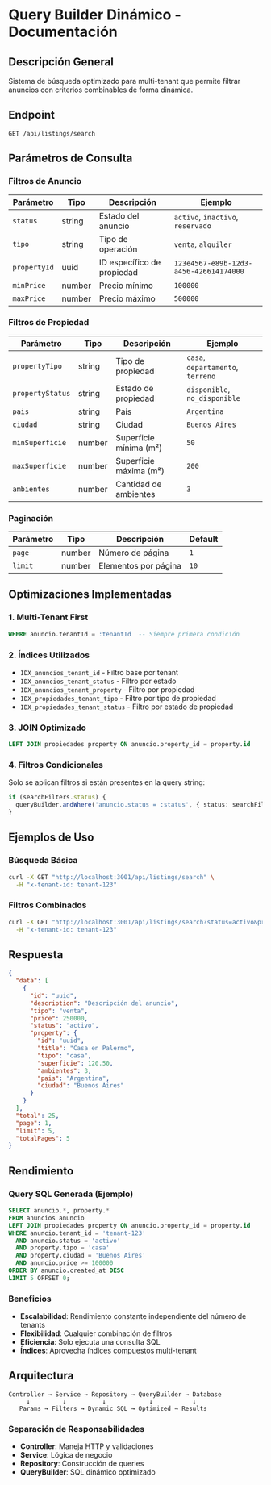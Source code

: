 # Query Builder Dinámico - Documentación

## Descripción General

Sistema de búsqueda optimizado para multi-tenant que permite filtrar anuncios con criterios combinables de forma dinámica.

## Endpoint

```
GET /api/listings/search
```

## Parámetros de Consulta

### Filtros de Anuncio
| Parámetro | Tipo | Descripción | Ejemplo |
|-----------|------|-------------|---------|
| `status` | string | Estado del anuncio | `activo`, `inactivo`, `reservado` |
| `tipo` | string | Tipo de operación | `venta`, `alquiler` |
| `propertyId` | uuid | ID específico de propiedad | `123e4567-e89b-12d3-a456-426614174000` |
| `minPrice` | number | Precio mínimo | `100000` |
| `maxPrice` | number | Precio máximo | `500000` |

### Filtros de Propiedad
| Parámetro | Tipo | Descripción | Ejemplo |
|-----------|------|-------------|---------|
| `propertyTipo` | string | Tipo de propiedad | `casa`, `departamento`, `terreno` |
| `propertyStatus` | string | Estado de propiedad | `disponible`, `no_disponible` |
| `pais` | string | País | `Argentina` |
| `ciudad` | string | Ciudad | `Buenos Aires` |
| `minSuperficie` | number | Superficie mínima (m²) | `50` |
| `maxSuperficie` | number | Superficie máxima (m²) | `200` |
| `ambientes` | number | Cantidad de ambientes | `3` |

### Paginación
| Parámetro | Tipo | Descripción | Default |
|-----------|------|-------------|---------|
| `page` | number | Número de página | `1` |
| `limit` | number | Elementos por página | `10` |

## Optimizaciones Implementadas

### 1. Multi-Tenant First
```sql
WHERE anuncio.tenantId = :tenantId  -- Siempre primera condición
```

### 2. Índices Utilizados
- `IDX_anuncios_tenant_id` - Filtro base por tenant
- `IDX_anuncios_tenant_status` - Filtro por estado
- `IDX_anuncios_tenant_property` - Filtro por propiedad
- `IDX_propiedades_tenant_tipo` - Filtro por tipo de propiedad
- `IDX_propiedades_tenant_status` - Filtro por estado de propiedad

### 3. JOIN Optimizado
```sql
LEFT JOIN propiedades property ON anuncio.property_id = property.id
```

### 4. Filtros Condicionales
Solo se aplican filtros si están presentes en la query string:
```typescript
if (searchFilters.status) {
  queryBuilder.andWhere('anuncio.status = :status', { status: searchFilters.status });
}
```

## Ejemplos de Uso

### Búsqueda Básica
```bash
curl -X GET "http://localhost:3001/api/listings/search" \
  -H "x-tenant-id: tenant-123"
```

### Filtros Combinados
```bash
curl -X GET "http://localhost:3001/api/listings/search?status=activo&propertyTipo=casa&ciudad=Buenos%20Aires&minPrice=100000&page=1&limit=5" \
  -H "x-tenant-id: tenant-123"
```

## Respuesta

```json
{
  "data": [
    {
      "id": "uuid",
      "description": "Descripción del anuncio",
      "tipo": "venta",
      "price": 250000,
      "status": "activo",
      "property": {
        "id": "uuid",
        "title": "Casa en Palermo",
        "tipo": "casa",
        "superficie": 120.50,
        "ambientes": 3,
        "pais": "Argentina",
        "ciudad": "Buenos Aires"
      }
    }
  ],
  "total": 25,
  "page": 1,
  "limit": 5,
  "totalPages": 5
}
```

## Rendimiento

### Query SQL Generada (Ejemplo)
```sql
SELECT anuncio.*, property.*
FROM anuncios anuncio
LEFT JOIN propiedades property ON anuncio.property_id = property.id
WHERE anuncio.tenant_id = 'tenant-123'
  AND anuncio.status = 'activo'
  AND property.tipo = 'casa'
  AND property.ciudad = 'Buenos Aires'
  AND anuncio.price >= 100000
ORDER BY anuncio.created_at DESC
LIMIT 5 OFFSET 0;
```

### Beneficios
- **Escalabilidad**: Rendimiento constante independiente del número de tenants
- **Flexibilidad**: Cualquier combinación de filtros
- **Eficiencia**: Solo ejecuta una consulta SQL
- **Índices**: Aprovecha índices compuestos multi-tenant

## Arquitectura

```
Controller → Service → Repository → QueryBuilder → Database
     ↓         ↓          ↓            ↓           ↓
   Params → Filters → Dynamic SQL → Optimized → Results
```

### Separación de Responsabilidades
- **Controller**: Maneja HTTP y validaciones
- **Service**: Lógica de negocio
- **Repository**: Construcción de queries
- **QueryBuilder**: SQL dinámico optimizado